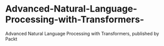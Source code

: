 # Advanced-Natural-Language-Processing-with-Transformers-
Advanced Natural Language Processing with Transformers, published by Packt
